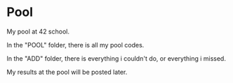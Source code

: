 # Pool
My pool at 42 school.

In the "POOL" folder, there is all my pool codes.

In the "ADD" folder, there is everything i couldn't do, or everything i missed.

My results at the pool will be posted later.
